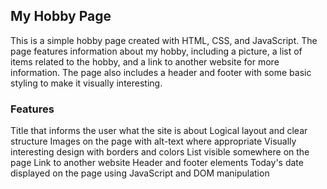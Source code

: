 
## My Hobby Page

This is a simple hobby page created with HTML, CSS, and JavaScript. The page features information about my hobby, including a picture, a list of items related to the hobby, and a link to another website for more information. The page also includes a header and footer with some basic styling to make it visually interesting.


### Features
Title that informs the user what the site is about
Logical layout and clear structure
Images on the page with alt-text where appropriate
Visually interesting design with borders and colors
List visible somewhere on the page
Link to another website
Header and footer elements
Today's date displayed on the page using JavaScript and DOM manipulation